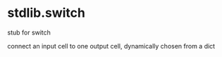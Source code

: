 # stdlib.switch

stub for switch

connect an input cell to one output cell, dynamically chosen from a dict